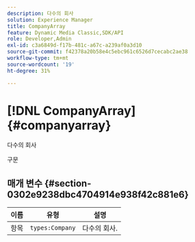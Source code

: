 ```yaml
---
description: 다수의 회사
solution: Experience Manager
title: CompanyArray
feature: Dynamic Media Classic,SDK/API
role: Developer,Admin
exl-id: c3a6849d-f17b-481c-a67c-a239af0a3d10
source-git-commit: f42378a20b58e4c5ebc961c6526d7cecabc2ae38
workflow-type: tm+mt
source-wordcount: '19'
ht-degree: 31%

---
```


# [!DNL CompanyArray]{#companyarray}

다수의 회사

구문

## 매개 변수 {#section-0302e9238dbc4704914e938f42c881e6}

| 이름 | 유형 | 설명 |
|---|---|---|
| 항목 | `types:Company` | 다수의 회사. |
